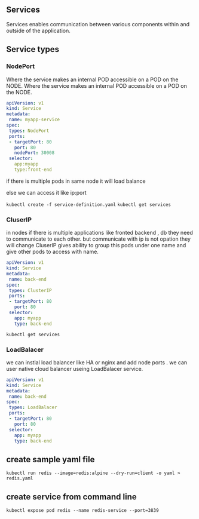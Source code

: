 ## Services
Services enables communication between various components within and outside of the application.

## Service types

### NodePort
Where the service makes an internal POD accessible on a POD on the NODE. Where the service makes an internal POD accessible on a POD on the NODE. 

```yml
apiVersion: v1
kind: Service
metadata:
 name: myapp-service
spec:
 types: NodePort
 ports:
 - targetPort: 80
   port: 80
   nodePort: 30008
 selector:
   app:myapp
   type:front-end

```
if there is multiple pods in same node it will load balance

else we can access it like ip:port

`kubectl create -f service-definition.yaml`
`kubectl get services`


### CluserIP
in nodes if there is multiple applications like fronted
backend , db they need to communicate to each other.
but communicate with ip is not opation they will change
CluserIP gives ability to group this pods under one name
and give other pods to access with name.


```yml
apiVersion: v1
kind: Service
metadata:
 name: back-end
spec:
 types: ClusterIP
 ports:
 - targetPort: 80
   port: 80
 selector:
   app: myapp
   type: back-end
```


`kubectl get services`

### LoadBalacer
we can instlal load balancer 
like HA or nginx and add node ports
. we can user native cloud balancer 
useing LoadBalacer service. 

```yml
apiVersion: v1
kind: Service
metadata:
 name: back-end
spec:
 types: LoadBalacer
 ports:
 - targetPort: 80
   port: 80
 selector:
   app: myapp
   type: back-end
```

## create sample yaml file

`kubectl run redis --image=redis:alpine --dry-run=client -o yaml > redis.yaml`

## create service from command line

`kubectl expose pod redis --name redis-service --port=3839`
